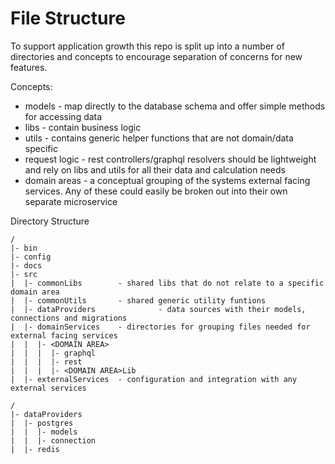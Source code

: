 # File Structure

To support application growth this repo is split up into a number of directories and concepts to encourage separation of concerns for new features.

Concepts:

- models - map directly to the database schema and offer simple methods for accessing data
- libs - contain business logic
- utils - contains generic helper functions that are not domain/data specific
- request logic - rest controllers/graphql resolvers should be lightweight and rely on libs and utils for all their data and calculation needs
- domain areas - a conceptual grouping of the systems external facing services. Any of these could easily be broken out into their own separate microservice

Directory Structure

```
/
|- bin
|- config
|- docs
|- src
|  |- commonLibs        - shared libs that do not relate to a specific domain area
|  |- commonUtils       - shared generic utility funtions
|  |- dataProviders              - data sources with their models, connections and migrations
|  |- domainServices    - directories for grouping files needed for external facing services
|  |  |- <DOMAIN AREA>
|  |  |  |- graphql
|  |  |  |- rest
|  |  |  |- <DOMAIN AREA>Lib
|  |- externalServices  - configuration and integration with any external services

```

```
/
|- dataProviders
|  |- postgres
|  |  |- models
|  |  |- connection
|  |- redis
```

